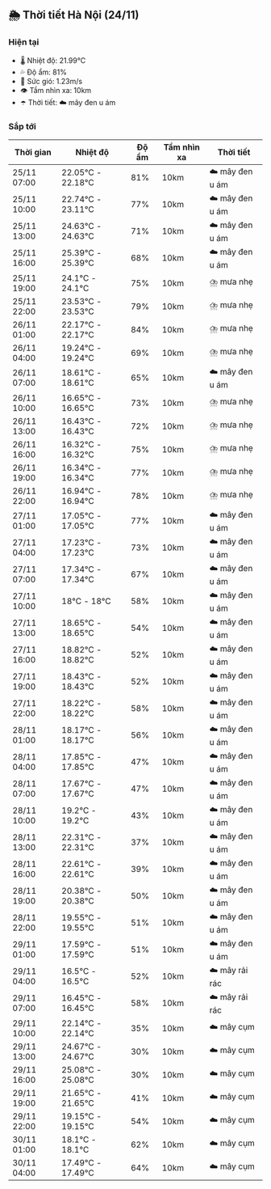 ## 🌦️ Thời tiết Hà Nội (24/11)

### Hiện tại

- 🌡️ Nhiệt độ: 21.99℃
- 💦 Độ ẩm: 81%
- 💨 Sức gió: 1.23m/s
- 👁️ Tầm nhìn xa: 10km
- ☂️ Thời tiết: ☁️ mây đen u ám

### Sắp tới

| Thời gian | Nhiệt độ | Độ ẩm | Tầm nhìn xa | Thời tiết |
| --- | --- | --- | --- | --- |
| 25/11 07:00 | 22.05℃ - 22.18℃ | 81% | 10km | ☁️ mây đen u ám |
| 25/11 10:00 | 22.74℃ - 23.11℃ | 77% | 10km | ☁️ mây đen u ám |
| 25/11 13:00 | 24.63℃ - 24.63℃ | 71% | 10km | ☁️ mây đen u ám |
| 25/11 16:00 | 25.39℃ - 25.39℃ | 68% | 10km | ☁️ mây đen u ám |
| 25/11 19:00 | 24.1℃ - 24.1℃ | 75% | 10km | ⛈️ mưa nhẹ |
| 25/11 22:00 | 23.53℃ - 23.53℃ | 79% | 10km | ⛈️ mưa nhẹ |
| 26/11 01:00 | 22.17℃ - 22.17℃ | 84% | 10km | ⛈️ mưa nhẹ |
| 26/11 04:00 | 19.24℃ - 19.24℃ | 69% | 10km | ⛈️ mưa nhẹ |
| 26/11 07:00 | 18.61℃ - 18.61℃ | 65% | 10km | ☁️ mây đen u ám |
| 26/11 10:00 | 16.65℃ - 16.65℃ | 73% | 10km | ⛈️ mưa nhẹ |
| 26/11 13:00 | 16.43℃ - 16.43℃ | 72% | 10km | ⛈️ mưa nhẹ |
| 26/11 16:00 | 16.32℃ - 16.32℃ | 75% | 10km | ⛈️ mưa nhẹ |
| 26/11 19:00 | 16.34℃ - 16.34℃ | 77% | 10km | ⛈️ mưa nhẹ |
| 26/11 22:00 | 16.94℃ - 16.94℃ | 78% | 10km | ⛈️ mưa nhẹ |
| 27/11 01:00 | 17.05℃ - 17.05℃ | 77% | 10km | ☁️ mây đen u ám |
| 27/11 04:00 | 17.23℃ - 17.23℃ | 73% | 10km | ☁️ mây đen u ám |
| 27/11 07:00 | 17.34℃ - 17.34℃ | 67% | 10km | ☁️ mây đen u ám |
| 27/11 10:00 | 18℃ - 18℃ | 58% | 10km | ☁️ mây đen u ám |
| 27/11 13:00 | 18.65℃ - 18.65℃ | 54% | 10km | ☁️ mây đen u ám |
| 27/11 16:00 | 18.82℃ - 18.82℃ | 52% | 10km | ☁️ mây đen u ám |
| 27/11 19:00 | 18.43℃ - 18.43℃ | 52% | 10km | ☁️ mây đen u ám |
| 27/11 22:00 | 18.22℃ - 18.22℃ | 58% | 10km | ☁️ mây đen u ám |
| 28/11 01:00 | 18.17℃ - 18.17℃ | 56% | 10km | ☁️ mây đen u ám |
| 28/11 04:00 | 17.85℃ - 17.85℃ | 47% | 10km | ☁️ mây đen u ám |
| 28/11 07:00 | 17.67℃ - 17.67℃ | 47% | 10km | ☁️ mây đen u ám |
| 28/11 10:00 | 19.2℃ - 19.2℃ | 43% | 10km | ☁️ mây đen u ám |
| 28/11 13:00 | 22.31℃ - 22.31℃ | 37% | 10km | ☁️ mây đen u ám |
| 28/11 16:00 | 22.61℃ - 22.61℃ | 39% | 10km | ☁️ mây đen u ám |
| 28/11 19:00 | 20.38℃ - 20.38℃ | 50% | 10km | ☁️ mây đen u ám |
| 28/11 22:00 | 19.55℃ - 19.55℃ | 51% | 10km | ☁️ mây đen u ám |
| 29/11 01:00 | 17.59℃ - 17.59℃ | 51% | 10km | ☁️ mây đen u ám |
| 29/11 04:00 | 16.5℃ - 16.5℃ | 52% | 10km | ☁️ mây rải rác |
| 29/11 07:00 | 16.45℃ - 16.45℃ | 58% | 10km | ☁️ mây rải rác |
| 29/11 10:00 | 22.14℃ - 22.14℃ | 35% | 10km | ☁️ mây cụm |
| 29/11 13:00 | 24.67℃ - 24.67℃ | 30% | 10km | ☁️ mây cụm |
| 29/11 16:00 | 25.08℃ - 25.08℃ | 30% | 10km | ☁️ mây cụm |
| 29/11 19:00 | 21.65℃ - 21.65℃ | 41% | 10km | ☁️ mây cụm |
| 29/11 22:00 | 19.15℃ - 19.15℃ | 54% | 10km | ☁️ mây cụm |
| 30/11 01:00 | 18.1℃ - 18.1℃ | 62% | 10km | ☁️ mây cụm |
| 30/11 04:00 | 17.49℃ - 17.49℃ | 64% | 10km | ☁️ mây cụm |
